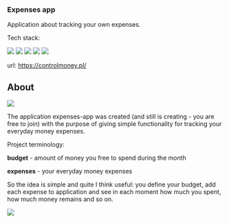 ### Expenses app

Application about tracking your own expenses.

Tech stack:

<img src="https://img.shields.io/badge/framework-laravel-red"/>
<img src="https://img.shields.io/badge/db-mysql-blue"/>
<img src="https://img.shields.io/badge/-vuejs-green"/>
<img src="https://img.shields.io/badge/css-sass-orange"/>
<img src="https://img.shields.io/badge/-bootstrap-blue"/>

url: https://controlmoney.pl/

## About

<img src="https://controlmoney.pl/img/github/money.jpg"/>

The application expenses-app was created (and still is creating - you are free to join) with the purpose of giving simple functionality for tracking your everyday money expenses.

Project terminology:

**budget** - amount of money you free to spend during the month

**expenses** - your everyday money expenses

So the idea is simple and quite I think useful: you define your budget, add each expense to application and see in each moment how much you spent, how much money remains and so on.

<img src="https://controlmoney.pl/img/github/expenses.png"/>
